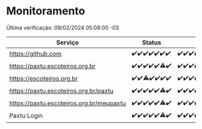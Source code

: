 # Monitoramento

Última verificação: 09/02/2024 05:08:00 -03

|Serviço|Status|Últimas 24h|
|---|---|---|
|https://github.com|<span title="2024-02-02: OK=24">✔️</span><span title="2024-02-03: OK=24">✔️</span><span title="2024-02-04: OK=24">✔️</span><span title="2024-02-05: OK=24">✔️</span><span title="2024-02-06: OK=24">✔️</span><span title="2024-02-07: OK=24">✔️</span><span title="2024-02-08: OK=8">✔️</span>|<span title="08/02/2024 05:08:00 -03 : 200">✔️</span><span title="08/02/2024 06:06:00 -03 : 200">✔️</span><span title="08/02/2024 07:06:00 -03 : 200">✔️</span><span title="08/02/2024 08:03:00 -03 : 200">✔️</span><span title="08/02/2024 09:10:00 -03 : 200">✔️</span><span title="08/02/2024 10:05:00 -03 : 200">✔️</span><span title="08/02/2024 11:05:00 -03 : 200">✔️</span><span title="08/02/2024 12:06:00 -03 : 200">✔️</span><span title="08/02/2024 13:07:00 -03 : 200">✔️</span><span title="08/02/2024 14:07:00 -03 : 200">✔️</span><span title="08/02/2024 15:07:00 -03 : 200">✔️</span><span title="08/02/2024 16:04:00 -03 : 200">✔️</span><span title="08/02/2024 17:06:00 -03 : 200">✔️</span><span title="08/02/2024 18:04:00 -03 : 200">✔️</span><span title="08/02/2024 19:05:00 -03 : 200">✔️</span><span title="08/02/2024 20:06:00 -03 : 200">✔️</span><span title="08/02/2024 21:28:00 -03 : 200">✔️</span><span title="08/02/2024 22:37:00 -03 : 200">✔️</span><span title="08/02/2024 23:12:00 -03 : 200">✔️</span><span title="09/02/2024 00:06:00 -03 : 200">✔️</span><span title="09/02/2024 01:07:00 -03 : 200">✔️</span><span title="09/02/2024 02:05:00 -03 : 200">✔️</span><span title="09/02/2024 03:08:00 -03 : 200">✔️</span><span title="09/02/2024 04:04:00 -03 : 200">✔️</span><span title="09/02/2024 05:08:00 -03 : 200">✔️</span>|
|https://paxtu.escoteiros.org.br|<span title="2024-02-02: OK=24">✔️</span><span title="2024-02-03: OK=24">✔️</span><span title="2024-02-04: OK=24">✔️</span><span title="2024-02-05: OK=24">✔️</span><span title="2024-02-06: OK=24">✔️</span><span title="2024-02-07: OK=23, Falhas=1">⚠️</span><span title="2024-02-08: OK=8">✔️</span>|<span title="08/02/2024 05:08:00 -03 : 200">✔️</span><span title="08/02/2024 06:06:00 -03 : 200">✔️</span><span title="08/02/2024 07:06:00 -03 : 200">✔️</span><span title="08/02/2024 08:03:00 -03 : 200">✔️</span><span title="08/02/2024 09:10:00 -03 : 200">✔️</span><span title="08/02/2024 10:05:00 -03 : 200">✔️</span><span title="08/02/2024 11:05:00 -03 : 200">✔️</span><span title="08/02/2024 12:06:00 -03 : 200">✔️</span><span title="08/02/2024 13:07:00 -03 : 200">✔️</span><span title="08/02/2024 14:07:00 -03 : 200">✔️</span><span title="08/02/2024 15:07:00 -03 : 200">✔️</span><span title="08/02/2024 16:04:00 -03 : 200">✔️</span><span title="08/02/2024 17:06:00 -03 : 200">✔️</span><span title="08/02/2024 18:04:00 -03 : 200">✔️</span><span title="08/02/2024 19:05:00 -03 : 200">✔️</span><span title="08/02/2024 20:06:00 -03 : 200">✔️</span><span title="08/02/2024 21:28:00 -03 : 200">✔️</span><span title="08/02/2024 22:37:00 -03 : 200">✔️</span><span title="08/02/2024 23:12:00 -03 : 200">✔️</span><span title="09/02/2024 00:06:00 -03 : 200">✔️</span><span title="09/02/2024 01:07:00 -03 : 200">✔️</span><span title="09/02/2024 02:05:00 -03 : 200">✔️</span><span title="09/02/2024 03:08:00 -03 : 200">✔️</span><span title="09/02/2024 04:04:00 -03 : 200">✔️</span><span title="09/02/2024 05:08:00 -03 : 200">✔️</span>|
|https://escoteiros.org.br|<span title="2024-02-02: OK=24">✔️</span><span title="2024-02-03: OK=24">✔️</span><span title="2024-02-04: OK=23, Falhas=1">⚠️</span><span title="2024-02-05: OK=24">✔️</span><span title="2024-02-06: OK=24">✔️</span><span title="2024-02-07: OK=24">✔️</span><span title="2024-02-08: OK=8">✔️</span>|<span title="08/02/2024 05:08:00 -03 : 200">✔️</span><span title="08/02/2024 06:06:00 -03 : 200">✔️</span><span title="08/02/2024 07:06:00 -03 : 200">✔️</span><span title="08/02/2024 08:03:00 -03 : 200">✔️</span><span title="08/02/2024 09:10:00 -03 : 200">✔️</span><span title="08/02/2024 10:05:00 -03 : 200">✔️</span><span title="08/02/2024 11:05:00 -03 : 200">✔️</span><span title="08/02/2024 12:06:00 -03 : 200">✔️</span><span title="08/02/2024 13:07:00 -03 : 200">✔️</span><span title="08/02/2024 14:07:00 -03 : 200">✔️</span><span title="08/02/2024 15:07:00 -03 : 200">✔️</span><span title="08/02/2024 16:04:00 -03 : 200">✔️</span><span title="08/02/2024 17:06:00 -03 : 200">✔️</span><span title="08/02/2024 18:04:00 -03 : 200">✔️</span><span title="08/02/2024 19:05:00 -03 : 200">✔️</span><span title="08/02/2024 20:06:00 -03 : 200">✔️</span><span title="08/02/2024 21:28:00 -03 : 200">✔️</span><span title="08/02/2024 22:37:00 -03 : 200">✔️</span><span title="08/02/2024 23:12:00 -03 : 200">✔️</span><span title="09/02/2024 00:07:00 -03 : 200">✔️</span><span title="09/02/2024 01:07:00 -03 : 200">✔️</span><span title="09/02/2024 02:05:00 -03 : 200">✔️</span><span title="09/02/2024 03:08:00 -03 : 200">✔️</span><span title="09/02/2024 04:04:00 -03 : 200">✔️</span><span title="09/02/2024 05:08:00 -03 : 200">✔️</span>|
|https://paxtu.escoteiros.org.br/paxtu|<span title="2024-02-02: OK=24">✔️</span><span title="2024-02-03: OK=24">✔️</span><span title="2024-02-04: OK=24">✔️</span><span title="2024-02-05: OK=24">✔️</span><span title="2024-02-06: OK=24">✔️</span><span title="2024-02-07: OK=23, Falhas=1">⚠️</span><span title="2024-02-08: OK=8">✔️</span>|<span title="08/02/2024 05:08:00 -03 : 200">✔️</span><span title="08/02/2024 06:06:00 -03 : 200">✔️</span><span title="08/02/2024 07:06:00 -03 : 200">✔️</span><span title="08/02/2024 08:03:00 -03 : 200">✔️</span><span title="08/02/2024 09:10:00 -03 : 200">✔️</span><span title="08/02/2024 10:05:00 -03 : 200">✔️</span><span title="08/02/2024 11:05:00 -03 : 200">✔️</span><span title="08/02/2024 12:06:00 -03 : 200">✔️</span><span title="08/02/2024 13:07:00 -03 : 200">✔️</span><span title="08/02/2024 14:07:00 -03 : 200">✔️</span><span title="08/02/2024 15:07:00 -03 : 200">✔️</span><span title="08/02/2024 16:04:00 -03 : 200">✔️</span><span title="08/02/2024 17:06:00 -03 : 200">✔️</span><span title="08/02/2024 18:04:00 -03 : 200">✔️</span><span title="08/02/2024 19:05:00 -03 : 200">✔️</span><span title="08/02/2024 20:06:00 -03 : 200">✔️</span><span title="08/02/2024 21:28:00 -03 : 200">✔️</span><span title="08/02/2024 22:37:00 -03 : 200">✔️</span><span title="08/02/2024 23:12:00 -03 : 200">✔️</span><span title="09/02/2024 00:07:00 -03 : 200">✔️</span><span title="09/02/2024 01:07:00 -03 : 200">✔️</span><span title="09/02/2024 02:05:00 -03 : 200">✔️</span><span title="09/02/2024 03:08:00 -03 : 200">✔️</span><span title="09/02/2024 04:04:00 -03 : 200">✔️</span><span title="09/02/2024 05:08:00 -03 : 200">✔️</span>|
|https://paxtu.escoteiros.org.br/meupaxtu|<span title="2024-02-02: OK=24">✔️</span><span title="2024-02-03: OK=24">✔️</span><span title="2024-02-04: OK=24">✔️</span><span title="2024-02-05: OK=24">✔️</span><span title="2024-02-06: OK=24">✔️</span><span title="2024-02-07: OK=23, Falhas=1">⚠️</span><span title="2024-02-08: OK=8">✔️</span>|<span title="08/02/2024 05:08:00 -03 : 200">✔️</span><span title="08/02/2024 06:06:00 -03 : 200">✔️</span><span title="08/02/2024 07:06:00 -03 : 200">✔️</span><span title="08/02/2024 08:03:00 -03 : 200">✔️</span><span title="08/02/2024 09:10:00 -03 : 200">✔️</span><span title="08/02/2024 10:05:00 -03 : 200">✔️</span><span title="08/02/2024 11:05:00 -03 : 200">✔️</span><span title="08/02/2024 12:06:00 -03 : 200">✔️</span><span title="08/02/2024 13:07:00 -03 : 200">✔️</span><span title="08/02/2024 14:07:00 -03 : 200">✔️</span><span title="08/02/2024 15:07:00 -03 : 200">✔️</span><span title="08/02/2024 16:04:00 -03 : 200">✔️</span><span title="08/02/2024 17:06:00 -03 : 200">✔️</span><span title="08/02/2024 18:04:00 -03 : 200">✔️</span><span title="08/02/2024 19:05:00 -03 : 200">✔️</span><span title="08/02/2024 20:06:00 -03 : 200">✔️</span><span title="08/02/2024 21:28:00 -03 : 200">✔️</span><span title="08/02/2024 22:37:00 -03 : 200">✔️</span><span title="08/02/2024 23:12:00 -03 : 200">✔️</span><span title="09/02/2024 00:07:00 -03 : 200">✔️</span><span title="09/02/2024 01:07:00 -03 : 200">✔️</span><span title="09/02/2024 02:05:00 -03 : 200">✔️</span><span title="09/02/2024 03:08:00 -03 : 200">✔️</span><span title="09/02/2024 04:04:00 -03 : 200">✔️</span><span title="09/02/2024 05:08:00 -03 : 200">✔️</span>|
|Paxtu Login|<span title="2024-02-02: OK=24">✔️</span><span title="2024-02-03: OK=24">✔️</span><span title="2024-02-04: OK=24">✔️</span><span title="2024-02-05: OK=24">✔️</span><span title="2024-02-06: OK=24">✔️</span><span title="2024-02-07: OK=23, Falhas=1">⚠️</span><span title="2024-02-08: OK=8">✔️</span>|<span title="08/02/2024 05:08:00 -03 : 200">✔️</span><span title="08/02/2024 06:06:00 -03 : 200">✔️</span><span title="08/02/2024 07:06:00 -03 : 200">✔️</span><span title="08/02/2024 08:03:00 -03 : 200">✔️</span><span title="08/02/2024 09:10:00 -03 : 200">✔️</span><span title="08/02/2024 10:05:00 -03 : 200">✔️</span><span title="08/02/2024 11:05:00 -03 : 200">✔️</span><span title="08/02/2024 12:06:00 -03 : 200">✔️</span><span title="08/02/2024 13:07:00 -03 : 200">✔️</span><span title="08/02/2024 14:07:00 -03 : 200">✔️</span><span title="08/02/2024 15:07:00 -03 : 200">✔️</span><span title="08/02/2024 16:04:00 -03 : 200">✔️</span><span title="08/02/2024 17:06:00 -03 : 200">✔️</span><span title="08/02/2024 18:04:00 -03 : 200">✔️</span><span title="08/02/2024 19:05:00 -03 : 200">✔️</span><span title="08/02/2024 20:06:00 -03 : 200">✔️</span><span title="08/02/2024 21:28:00 -03 : 200">✔️</span><span title="08/02/2024 22:37:00 -03 : 200">✔️</span><span title="08/02/2024 23:12:00 -03 : 200">✔️</span><span title="09/02/2024 00:07:00 -03 : 200">✔️</span><span title="09/02/2024 01:07:00 -03 : 200">✔️</span><span title="09/02/2024 02:05:00 -03 : 200">✔️</span><span title="09/02/2024 03:08:00 -03 : 200">✔️</span><span title="09/02/2024 04:04:00 -03 : 200">✔️</span><span title="09/02/2024 05:08:00 -03 : 200">✔️</span>|
